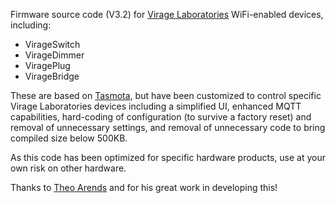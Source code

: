 Firmware source code (V3.2) for [Virage Laboratories](https://www.viragelabs.com/products) WiFi-enabled devices, including:

- VirageSwitch
- VirageDimmer
- ViragePlug
- VirageBridge

These are based on [Tasmota](https://github.com/arendst/Tasmota), but have been customized to control specific Virage Laboratories devices including a simplified UI,
enhanced MQTT capabilities, hard-coding of configuration (to survive a factory reset) and removal of unnecessary settings, and removal of unnecessary code to bring compiled
size below 500KB.

As this code has been optimized for specific hardware products, use at your own risk on other hardware.

Thanks to [Theo Arends](https://github.com/arendst) and for his great work in developing this!
